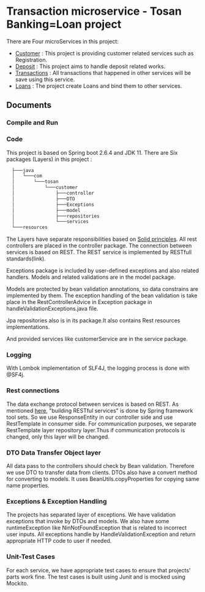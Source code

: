 # Transaction microservice - Tosan Banking=Loan project
There are Four microServices in this project: 
  - [Customer](https://github.com/keremlin/Customer-microservice---Tosan-Banking) : This project is providing customer related services such as Registration.
  - [Deposit](https://github.com/keremlin/Deposit-microservice---Tosan-Banking) : This project aims to handle deposit related works.
  - [Transactions](https://github.com/keremlin/Transactions-microservice---Tosan-Banking) : All transactions that happened in other services will be save using this service.
  - [Loans]() : The project create Loans and bind them to other services.
## Documents
### Compile and Run
### Code
This project is based on Spring boot 2.6.4 and JDK 11. 
There are Six packages (Layers) in this project :
```bash
  ├───java
  │   └───com
  │       └───tosan
  │           └───customer
  │               ├───controller
  │               ├───DTO
  │               ├───Exceptions
  │               ├───model
  │               ├───repositories
  │               └───services
  └───resources
```
The Layers have separate responsibilities based on [Solid principles](https://www.educative.io/edpresso/what-are-the-solid-principles-in-java).
All rest controllers are placed in the controller package. The connection between services is based on REST. The REST service is implemented by RESTfull standards(link).

Exceptions package is included by user-defined exceptions and also related handlers. Models and related validations are in the model package.

Models are protected by bean validation annotations, so data constrains are implemented by them. The exception handling of the bean validation is take place in the RestControllerAdvice in Exception package in handleValidationExceptions.java file.

Jpa repositories also is in its package.It also contains Rest resources implementations. 

And provided services like customerService are in the service package.

### Logging
With Lombok implementation of SLF4J, the logging process is done with @SF4j.

### Rest connections
The data exchange protocol between services is based on REST. As mentioned [here](https://spring.io/guides/tutorials/rest/), "building RESTful services" is done by Spring framework tool sets. So we use ResponseEntity in our controller side and use RestTemplate in consumer side. For communication purposes, we separate RestTemplate layer repository layer.Thus if communication protocols is changed, only this layer will be changed.

### DTO Data Transfer Object layer
All data pass to the controllers should check by Bean validation. Therefore we use DTO to transfer data from clients. DTOs also have a convert method for converting to models. It uses BeanUtils.copyProperties for copying same name properties.
### Exceptions & Exception Handling
The projects has separated layer of exceptions. We have validation exceptions that invoke by DTOs and models. We also have some runtimeException like NinNotFoundException that is related to incorrect user inputs.
All exceptions handle by HandleValidationException and return appropriate HTTP code to user if needed.
### Unit-Test Cases
For each service, we have appropriate test cases to ensure that projects' parts work fine. The test cases is built using Junit and is mocked using Mockito.
     
